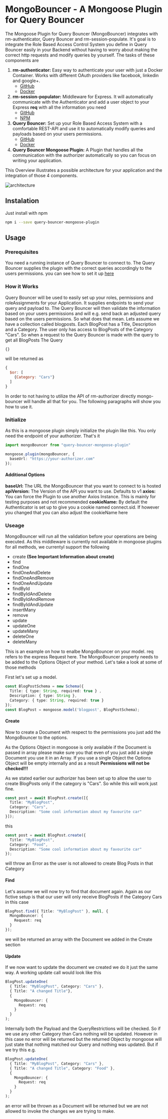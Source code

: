 # MongoBouncer - A Mongoose Plugin for Query Bouncer

The Mongoose Plugin for Query Bouncer (MongoBouncer) integrates with rm-authenticator, Query Bouncer and rm-session-populate. It's goal is to integrate the Role Based Access Control System you define in Query Bouncer easily in your Backend without having to worry about making the correct http requests and modify queries by yourself. The tasks of these components are

1. **rm-authenticator:** Easy way to authenticate your user with just a Docker Container. Works with different OAuth providers like facebook, linkedin and google+. 
   - [GitHub](https://github.com/relief-melone/rm-authenticator)
   - [Docker](https://hub.docker.com/repository/docker/reliefmelone/rm-authenticator)
2. **rm-session-populator:** Middleware for Express. It will automatically communicate with the Authenticator and add a user object to your Express **req** with all the information you need
   - [GitHub](https://github.com/relief-melone/rm-session-populator)
   - [NPM](https://www.npmjs.com/package/rm-session-populator)
3. **Query Bouncer:** Set up your Role Based Access System with a comfortable REST-API and use it to automatically modify queries and payloads based on your users permissions. 
   - [GitHub](https://github.com/relief-melone/query-bouncer)
   - [Docker](https://hub.docker.com/r/reliefmelone/query-bouncer)
4. **Query Bouncer Mongoose Plugin:** A Plugin that handles all the communication with the authorizer automatically so you can focus on writing your application.

This Overview illustrates a possible architecture for your application and the integration of those 4 components.

![architecture](./documentation/architectureOverview.png "Architecture Overview")

## Instalation

Just install with npm

```sh
npm i --save query-bouncer-mongoose-plugin
```

## Usage

### Prerequisites

You need a running instance of Query Bouncer to connect to. The Query Bouncer supplies the plugin with the correct queries accordingly to the users permissions. you can see how to set it up [here](https://github.com/relief-melone/query-bouncer)

### How it Works

Query Bouncer will be used to easily set up your roles, permissions and roleAssignments for your Application. It supplies endpoints to send your query and payload to. The Query Bouncer will then validate the information based on your users permissions and will e.g. send back an adjusted query based on the users permissions. So what does that mean. Lets assume we have a collection called blogposts. Each BlogPost has a Title, Description and a Category. The user only has access to BlogPosts of the Category "Cars". So when a request to the Query Bouncer is made with the query to get all BlogPosts The Query 

```js
{}
```
will be returned as

```js
{ 
  $or: [ 
    {Category: "Cars"} 
  ] 
}
```

In order to not having to utilize the API of rm-authorizer directly mongo-bouncer will handle all that for you. The following paragraphs will show you how to use it.


### Initialize

As this is a mongoose plugin simply initialize the plugin like this. You only need the endpoint of your authorizer. That's it

```ts
import mongoBouncer from "query-bouncer-mongoose-plugin"

mongoose.plugin(mongoBouncer, {
  baseUrl: "https://your-authorizer.com"
});
```

#### Additional Options
**baseUrl:** The URL the MongoBouncer that you want to connect to is hosted
**apiVersion:** The Version of the API you want to use. Defaults to v1
**axios:** You can force the Plugin to use another Axios Instance. This is mainly for testing purposes and not recommended
**cookieName:** By default the Authenticator is set up to give you a cookie named connect.sid. If however you changed that you can also adjust the cookieName here

### Useage

MongoBouncer will run all the validation before your operations are being executed. As this middleware is currently not available in mongoose plugins for all methods, we currentyl support the following

- create **(See Important Information about create)**
- find
- findOne
- findOneAndDelete
- findOneAndRemove
- findOneAndUpdate
- findById
- findByIdAndDelete
- findByIdAndRemove
- findByIdAndUpdate
- insertMany
- remove 
- update
- updateOne
- updateMany
- deleteOne
- deleteMany

This is an example on how to enalbe MongoBouncer on your model. req refers to the express Request here. The MongoBouncer property needs to be added to the Options Object of your method. Let's take a look at some of those methods

First let's set up a model.
```ts
const BlogPostSchema = new Schema({
  Title: { type: String, required: true } ,
  Description: { type: String },
  Category: { type: String, required: true }
});
const BlogPost = mongoose.model('blogpost', BlogPostSchema);
```
#### Create
Now to create a Document with respect to the permissions you just add the MongoBouncer to the options. 

As the Options Object in mongoose is only available if the Document is passed in array please make sure you that even of you just add a single Document you use it in an Array. If you use a single Object the Options Object will be empty internally and as a result **Permissions will not be checked!!!**

As we stated earlier our authorizer has been set up to
allow the user to create BlogPosts only if the category is "Cars". So while this will work just fine.
```ts
const post = await BlogPost.create([{
  Title: "MyBlogPost",
  Category: "Cars",
  Description: "Some cool information about my favourite car"
}]);
```
this
```ts
const post = await BlogPost.create({
  Title: "MyBlogPost",
  Category: "Food",
  Description: "Some cool information about my favourite car"
});
```
will throw an Error as the user is not allowed to create Blog Posts in that Category

#### Find

Let's assume we will now try to find that document again. Again as our fictive setup is that our user will only receive BlogPosts if the Category
Cars in this case
```ts
BlogPost.find({ Title: "MyBlogPost" }, null, {
  MongoBouncer: {
    Request: req
  }
});
```
we will be returned an array with the Document we added in the Create section


#### Update
If we now want to update the document we created we do it just the same way. A working update call would look like this
```ts
BlogPost.updateOne(
  { Title: "MyBlogPost", Category: "Cars" }, 
  { Title: "A changed Title"}, 
  {
    MongoBouncer: {
      Request: req
    }
  }
);
```
Internally both the Payload and the QueryRestrictions will be checked. So if we use any other Category than Cars nothing will be updated. However in this case no error will be returned but the returned Object by mongoose will just state that nothing matched our Query and nothing was updated. But if we try this e.g.
```ts
BlogPost.updateOne(
  { Title: "MyBlogPost", Category: "Cars" }, 
  { Title: "A changed Title", Category: "Food" }, 
  {
    MongoBouncer: {
      Request: req
    }
  }
);
```
an error will be thrown as a Document will be returned but we are not allowed to invoke the changes we are trying to make.

